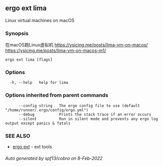 ## ergo ext lima

Linux virtual machines on macOS

### Synopsis

在macOS跑Linux虚拟机
https://ysicing.me/posts/lima-vm-on-macos/
https://ysicing.me/posts/lima-vm-on-macos-m1/
		

```
ergo ext lima [flags]
```

### Options

```
  -h, --help   help for lima
```

### Options inherited from parent commands

```
      --config string   The ergo config file to use (default "/home/runner/.ergo/config/ergo.yml")
      --debug           Prints the stack trace if an error occurs
      --silent          Run in silent mode and prevents any ergo log output except panics & fatals
```

### SEE ALSO

* [ergo ext](ergo_ext.md)	 - ext tools

###### Auto generated by spf13/cobra on 8-Feb-2022
